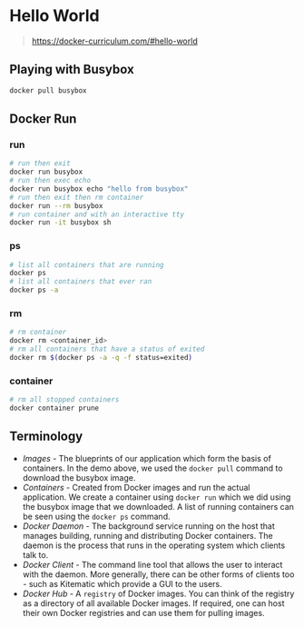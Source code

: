 # Hello World

> <https://docker-curriculum.com/#hello-world>

## Playing with Busybox

```sh
docker pull busybox
```

## Docker Run

### run

```sh
# run then exit
docker run busybox
# run then exec echo
docker run busybox echo "hello from busybox"
# run then exit then rm container
docker run --rm busybox
# run container and with an interactive tty
docker run -it busybox sh
```

### ps

```sh
# list all containers that are running
docker ps
# list all containers that ever ran
docker ps -a
```

### rm

```sh
# rm container
docker rm <container_id>
# rm all containers that have a status of exited
docker rm $(docker ps -a -q -f status=exited)
```

### container

```sh
# rm all stopped containers
docker container prune
```

## Terminology

- *Images* - The blueprints of our application which form the basis of
  containers. In the demo above, we used the `docker pull` command to download
  the busybox image.
- *Containers* - Created from Docker images and run the actual application. We
  create a container using `docker run` which we did using the busybox image
  that we downloaded. A list of running containers can be seen using the
  `docker ps` command.
- *Docker Daemon* - The background service running on the host that manages
  building, running and distributing Docker containers. The daemon is the
  process that runs in the operating system which clients talk to.
- *Docker Client* - The command line tool that allows the user to interact with
  the daemon. More generally, there can be other forms of clients too - such as
  Kitematic which provide a GUI to the users.
- *Docker Hub* - A `registry` of Docker images. You can think of the registry
  as a directory of all available Docker images. If required, one can host
  their own Docker registries and can use them for pulling images.
